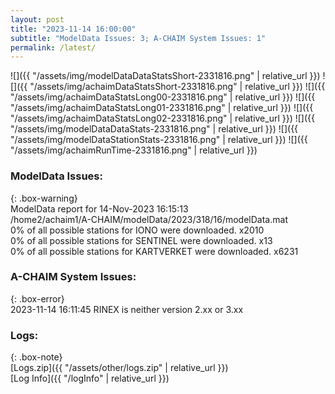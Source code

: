 ```yaml
---
layout: post
title: "2023-11-14 16:00:00"
subtitle: "ModelData Issues: 3; A-CHAIM System Issues: 1"
permalink: /latest/
---
```


![]({{ "/assets/img/modelDataDataStatsShort-2331816.png" | relative_url }})
![]({{ "/assets/img/achaimDataStatsShort-2331816.png" | relative_url }})
![]({{ "/assets/img/achaimDataStatsLong00-2331816.png" | relative_url }})
![]({{ "/assets/img/achaimDataStatsLong01-2331816.png" | relative_url }})
![]({{ "/assets/img/achaimDataStatsLong02-2331816.png" | relative_url }})
![]({{ "/assets/img/modelDataDataStats-2331816.png" | relative_url }})
![]({{ "/assets/img/modelDataStationStats-2331816.png" | relative_url }})
![]({{ "/assets/img/achaimRunTime-2331816.png" | relative_url }})


### ModelData Issues:  
  
{: .box-warning}  
 ModelData report for 14-Nov-2023 16:15:13   
 /home2/achaim1/A-CHAIM/modelData/2023/318/16/modelData.mat   
 0% of all possible stations for IONO were downloaded. x2010   
 0% of all possible stations for SENTINEL were downloaded. x13   
 0% of all possible stations for KARTVERKET were downloaded. x6231   
  
### A-CHAIM System Issues:  
  
{: .box-error}  
2023-11-14 16:11:45 RINEX is neither version 2.xx or 3.xx  

### Logs:  
  
{: .box-note}  
[Logs.zip]({{ "/assets/other/logs.zip" | relative_url }})  
[Log Info]({{ "/logInfo" | relative_url }})  
